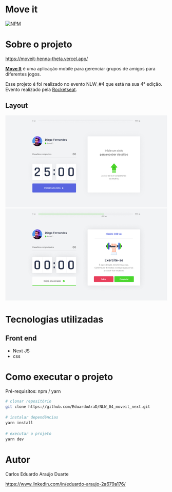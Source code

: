 # Move it
[![NPM](https://img.shields.io/npm/l/react)](https://github.com/EduardoAraD/NLW_04_moveit_next/blob/main/LICENSE)

# Sobre o projeto

https://moveit-henna-theta.vercel.app/

**[Move It](https://moveit-henna-theta.vercel.app/)** é uma aplicação mobile para gerenciar grupos de amigos para diferentes jogos.

Esse projeto é foi realizado no evento NLW_#4 que está na sua 4° edição. Evento realizado pela [Rocketseat](https://www.rocketseat.com.br "Site da Rockeseat").

## Layout
![Web 1](https://github.com/EduardoAraD/assets/blob/main/move-it/home.png) ![Web 2](https://github.com/EduardoAraD/assets/blob/main/move-it/ciclo.png)

# Tecnologias utilizadas
## Front end
- Next JS
- css

# Como executar o projeto
Pré-requisitos: npm / yarn

```bash
# clonar repositório
git clone https://github.com/EduardoAraD/NLW_04_moveit_next.git

# instalar dependências
yarn install

# executar o projeto
yarn dev
```

# Autor

Carlos Eduardo Araújo Duarte

https://www.linkedin.com/in/eduardo-araujo-2a679a176/
